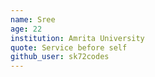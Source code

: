 ```yaml
---
name: Sree
age: 22
institution: Amrita University
quote: Service before self
github_user: sk72codes
---
```

